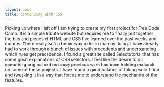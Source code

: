 ```yaml
---
layout: post
title: Continuing with CSS
---
```


Picking up where I left off I am trying to create my first project for Free Code Camp.  It is a simple tribute website but requires me to finally put together the bits and pieces of HTML and CSS I've learned over the past weeks and months.  There really isn’t a better way to learn than by doing.  I have already had to work through a bunch of issues with precedents and understanding which rules get precedence.  I found a great site called Selectutorial that has some great explanations of CSS selectors.  I feel like the desire to do something original and not copy previous work has been holding me back on some of these projects. I have found a good balance of taking work I find and tweaking it in a way that forces me to understand the mechanics of the features.  
